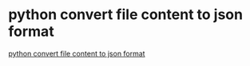 # python convert file content to json format
[python convert file content to json format](https://aiwithcloud.com/2022/09/16/python_convert_file_content_to_json_format/)